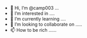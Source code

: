 - 👋 Hi, I’m @camp003 ...
- 👀 I’m interested in ....
- 🌱 I’m currently learning ....
- 💞️ I’m looking to collaborate on .....
- 📫 How to be rich ......

<!---
camp003/camp003 is a ✨ special ✨ repository because its `README.md` (this file) appears on your GitHub profile.
You can click the Preview link to take a look at your changes.
--->
